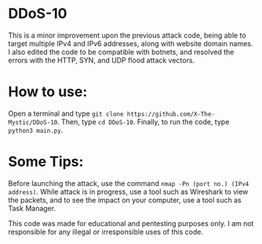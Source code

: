 # DDoS-10
This is a minor improvement upon the previous attack code, being able to target multiple IPv4 and IPv6 addresses, along with website domain names. I also edited the code to be compatible with botnets, and resolved the errors with the HTTP, SYN, and UDP flood attack vectors.

# How to use:
Open a terminal and type
`git clone https://github.com/X-The-Mystic/DDoS-10`.
Then, type 
`cd DDoS-10`.
Finally, to run the code, type 
`python3 main.py`.

# Some Tips:
Before launching the attack, use the command 
`nmap -Pn (port no.) (IPv4 address)`.
While attack is in progress, use a tool such as Wireshark to view the packets, and to see the impact on your computer, use a tool such as Task Manager.

This code was made for educational and pentesting purposes only. I am not responsible for any illegal or irresponsible uses of this code.
